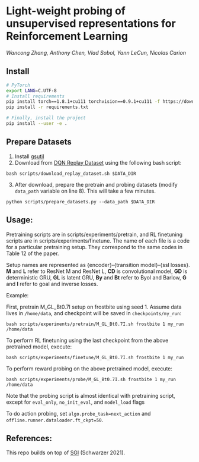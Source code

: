 # Light-weight probing of unsupervised representations for Reinforcement Learning 

*Wancong Zhang, Anthony Chen, Vlad Sobol, Yann LeCun, Nicolas Carion*

## Install 
```bash
# PyTorch
export LANG=C.UTF-8
# Install requirements
pip install torch==1.8.1+cu111 torchvision==0.9.1+cu111 -f https://download.pytorch.org/whl/torch_stable.html
pip install -r requirements.txt

# Finally, install the project
pip install --user -e .
```

## Prepare Datasets
1. Install [gsutil](https://cloud.google.com/storage/docs/gsutil_install#install)
2. Download from [DQN Replay Dataset](https://research.google/tools/datasets/dqn-replay/) using the following bash script:

```bash scripts/download_replay_dataset.sh $DATA_DIR```

3. After download, prepare the pretrain and probing datasets (modify ```data_path``` variable on line 8).
This will take a few minutes.

```python scripts/prepare_datasets.py --data_path $DATA_DIR```

## Usage:

Pretraining scripts are in scripts/experiments/pretrain, and RL finetuning scripts are in scripts/experiments/finetune. The name of each file is a code for a 
particular pretraining setup. They correspond to the same codes in Table 12 of the paper.

Setup names are represented as {encoder}-{transition model}-{ssl losses}. **M** and **L** refer to ResNet M and ResNet L, **CD** is convolutional model, 
**GD** is deterministic GRU, **GL** is latent GRU, **By** and **Bt** refer to Byol and Barlow, **G** and **I** refer to goal and inverse losses.

Example:

First, pretrain M_GL_Bt0.7I setup on frostbite using seed 1. Assume data lives in ```/home/data```, and checkpoint will be saved in ```checkpoints/my_run```:

```bash scripts/experiments/pretrain/M_GL_Bt0.7I.sh frostbite 1 my_run /home/data```

To perform RL finetuning using the last checkpoint from the above pretrained model, execute:

```bash scripts/experiments/finetune/M_GL_Bt0.7I.sh frostbite 1 my_run```

To perform reward probing on the above pretrained model, execute:

```bash scripts/experiments/probe/M_GL_Bt0.7I.sh frostbite 1 my_run /home/data```

Note that the probing script is almost identical with pretraining script, except for ```eval_only```, ```no_init_eval```, and ```model_load``` flags

To do action probing, set ```algo.probe_task=next_action``` and ```offline.runner.dataloader.ft_ckpt=50```.

## References:
This repo builds on top of [SGI](https://github.com/mila-iqia/SGI) (Schwarzer 2021).
